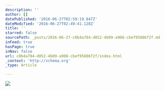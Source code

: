 ```yaml
---
description: ''
author: []
datePublished: '2016-06-27T02:59:19.847Z'
dateModified: '2016-06-27T02:49:41.128Z'
title: ''
starred: false
sourcePath: _posts/2016-06-27-c0b4a784-d852-4b09-a908-cbef95886f2f.md
inFeed: true
hasPage: true
inNav: false
url: c0b4a784-d852-4b09-a908-cbef95886f2f/index.html
_context: 'http://schema.org'
_type: Article

---
```

![](https://the-grid-user-content.s3-us-west-2.amazonaws.com/afcd780d-33d5-45b3-ba27-b47791aa931d.png)